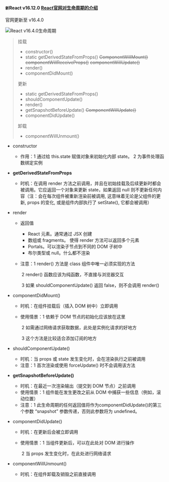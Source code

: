 #### `新`React v16.12.0 [React官网对生命周期的介绍](https://zh-hans.reactjs.org/docs/react-component.html#the-component-lifecycle)

官网更新至 v16.4.0

<img src="https://github.com/NorthwesternDirector/myGitBook/blob/master/%E5%85%B6%E4%BB%96/%E5%BC%95%E5%85%A5%E5%9B%BE%E7%89%87/%E6%88%AA%E5%B1%8F2019-12-09%E4%B8%8A%E5%8D%889.33.45.png?raw=true" alt="React v16.4.0生命周期" />

> 挂载
>
> * constructor()
> * static getDerivedStateFromProps()  ~~ComponentWillMount()~~ ~~componentWillReceiveProps()~~  ~~componentWillUpdate()~~
> * render()
> * componentDidMount()
>
> 更新
>
> * static getDerivedStateFromProps()
> * shouldComponentUpdate()
> * render()
> * getSnapshotBeforeUpdate()  ~~ComponentWillUpdate()~~
> * componentDidUpdate()
>
> 卸载
>
> * componentWillUnmount()

* constructor

  * 作用：1 通过给 this.state 赋值对象来初始化内部 state。
    			2 为事件处理函数绑定实例

* **getDerivedStateFromProps**

  * 时机：在调用 render 方法之前调用，并且在初始挂载及后续更新时都会被调用。它应返回一个对象来更新 state，如果返回 null 则不更新任何内容（注：会在每次组件被重新渲染前被调用, 这意味着无论是父组件的更新, props 的变化, 或是组件内部执行了 setState(), 它都会被调用）

* render

  * 返回值

    * React 元素。通常通过 JSX 创建
    * 数组或 fragments。 使得 render 方法可以返回多个元素
    * Portals。可以渲染子节点到不同的 DOM 子树中
    * 布尔类型或 null。什么都不渲染

  * 注意：1 render() 方法是 class 组件中唯一必须实现的方法

    ​            2 render() 函数应该为纯函数，不直接与浏览器交互

    ​		    3 如果 shouldComponentUpdate() 返回 false，则不会调用 render()

* componentDidMount()

  * 时机：在组件挂载后（插入 DOM 树中）立即调用

  * 使用情景：1 依赖于 DOM 节点的初始化应该放在这里

    ​                   2 如需通过网络请求获取数据，此处是实例化请求的好地方

    ​                   3 这个方法是比较适合添加订阅的地方

* shouldComponentUpdate()
  * 时机：当 props 或 state 发生变化时，会在渲染执行之前被调用
  * 注意：1 首次渲染或使用 forceUpdate() 时不会调用该方法
* **getSnapshotBeforeUpdate()**
  * 时机：在最近一次渲染输出（提交到 DOM 节点）之前调用
  * 使用情景：1 组件能在发生更改之前从 DOM 中捕获一些信息（例如，滚动位置）
  * 注意：1 此生命周期的任何返回值将作为componentDidUpdate()的第三个参数 “snapshot” 参数传递，否则此参数将为 undefined。

* componentDidUpdate()

  * 时机：在更新后会被立即调用

  * 使用情景：1 当组件更新后，可以在此处对 DOM 进行操作

    ​                   2 当 props 发生变化时，在此处进行网络请求

* componentWillUnmount()
  
  * 时机：在组件卸载及销毁之前直接调用



